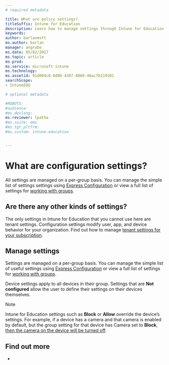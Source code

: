 ```yaml
---
# required metadata

title: What are policy settings?
titleSuffix: Intune for Education
description: Learn how to manage settings through Intune for Education policies.
keywords:
author: barlanmsft
ms.author: barlan
manager: angrobe
ms.date: 05/02/2017
ms.topic: article
ms.prod:
ms.service: microsoft-intune
ms.technology:
ms.assetid: 91d004c0-8d06-4307-8868-46ac7b119101
searchScope:
- IntuneEDU

# optional metadata

#ROBOTS:
#audience:
#ms.devlang:
ms.reviewer: lpatha
#ms.suite: ems
#ms.tgt_pltfrm:
#ms.custom: intune-education


---
```


# What are configuration settings?
All settings are managed on a per-group basis. You can manage the simple list of settings settings using [Express Configuration](how-do-i-manage-settings.md#manage-settings-in-express-configuration) or view a full list of settings for [working with groups](how-do-i-manage-settings.md#manage-settings-for-groups).


## Are there any other kinds of settings?
The only settings in Intune for Education that you cannot use here are tenant settings. Configuration settings modify user, app, and device behavior for your organization. Find out how to manage [tenant settings for your subscription](what-are-tenants.md).


## Manage settings

Settings are managed on a per-group basis. You can manage the simple list of useful settings using [Express Configuration](how-do-i-manage-settings.md#manage-settings-in-express-configuration) or view a full list of settings for [working with groups](what-are-settings.md#manage-settings-for-groups).

Device settings apply to all devices in their group. Settings that are **Not configured** allow the user to define their settings on their devices themselves.

> [!NOTE]
> Intune for Education settings such as **Block** or **Allow** override the device’s settings. For example, if a device has a camera and that camera is enabled by default, but the group setting for that device has Camera set to **Block**, [then the camera on the device will be turned off](settings-inheritance.md).


## Find out more

-
